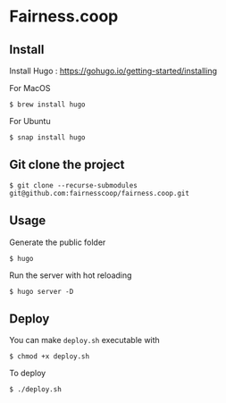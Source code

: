 # Fairness.coop

## Install

Install Hugo : https://gohugo.io/getting-started/installing

For MacOS

    $ brew install hugo

For Ubuntu

    $ snap install hugo

## Git clone the project

    $ git clone --recurse-submodules git@github.com:fairnesscoop/fairness.coop.git

## Usage

Generate the public folder

    $ hugo

Run the server with hot reloading

    $ hugo server -D


## Deploy

You can make `deploy.sh` executable with

    $ chmod +x deploy.sh

To deploy

    $ ./deploy.sh
